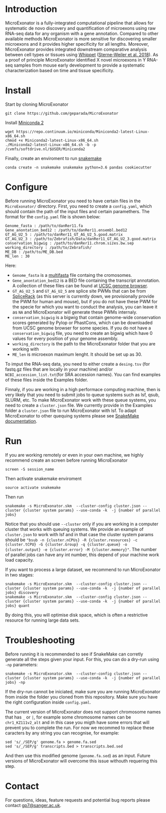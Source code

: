 # Introduction

MicroExonator is a fully-integrated computational pipeline that allows for systematic de novo discovery and quantification of microexons using raw RNA-seq data for any organism with a gene annotation. Compared to other available methods MicroExonator is more sensitive for discovering smaller microexons and it provides higher specificity for all lengths. Moreover, MicroExonator provides integrated downstream comparative analysis between cell types or tissues using [Whippet](https://github.com/timbitz/Whippet.jl) ([Sterne-Weiler et al. 2018](https://doi.org/10.1016/j.molcel.2018.08.018)). As a proof of principle MicroExonator  identified X novel microexons in Y RNA-seq samples from mouse early development to provide a systematic characterization based on time and tissue specificity.


# Install

Start by cloning MicroExonator

    git clone https://github.com/geparada/MicroExonator

Install [Miniconda 2](https://docs.conda.io/en/latest/miniconda.html)

    wget https://repo.continuum.io/miniconda/Miniconda2-latest-Linux-x86_64.sh
    chmod +x Miniconda2-latest-Linux-x86_64.sh
    ./Miniconda2-latest-Linux-x86_64.sh -b -p /cvmfs/softdrive.nl/$USER/Miniconda2

Finally, create an enviroment to run [snakemake](https://snakemake.readthedocs.io/en/stable/)

    conda create -n snakemake snakemake python=3.6 pandas cookiecutter

# Configure

Before running MicroExonator you need to have certain files in the `MicroExonator/` directory. First, you need to create a `config.yaml`, which should contain the path of the input files and certain paramethers. The format for the `config.yaml` file is shown below:

    Genome_fasta : /path/to/danRer11.fa
    Gene_anontation_bed12 : /path/to/danRer11.ensembl.bed12
    GT_AG_U2_5 : /path/to/danRer11_GT_AG_U2_5.good.matrix
    GT_AG_U2_3 : /path/to/Zebrafish/Data/danRer11_GT_AG_U2_3.good.matrix
    conservation_bigwig : /path/to/danRer11.chrom.sizes.bw.sep  
    working_directory : /path/to/Zebrafish/
    ME_DB : /path/to/ME_DB.bed
    ME_len : 30

Here:

* `Genome_fasta` is a [multifasta](http://www.metagenomics.wiki/tools/fastq/multi-fasta-format) file containg the cromosomes. 
* `Gene_anontation_bed12` is a BED file containing the transcript annotation. A collection of these files can be found at [UCSC genome browser](http://genome.ucsc.edu/cgi-bin/hgTables). 
* `GT_AG_U2_5` and `GT_AG_U2_5` are splice site PWMs that can be from [SpliceRack](http://katahdin.cshl.edu/SpliceRack/poster_data.html) (as this server is currently down, we provisionally provide the PWM for human and mouse), but if you do not have these PWM for the specie for which you want to conduct the analysis, you can leave it as `NA` and MicroExonator will generate these PWMs internaly.
* `conservation_bigwig` is a bigwig that contain genome-wide conservation scores generated by Pylop or PhastCons, which can be downloaded from UCSC genome browser for some species. If you do not have a `conservation_bigwig` file, you need to create an bigwig which have 0 values for every position of your genome assembly.
* `working_directory` is the path to the MicroExonator folder that you are working with
* `ME_len` is microexon maximum lenght. It should be set up as 30.

To imput the RNA-seq data, you need to either create a `desing.tsv` (for fastq.gz files that are locally in your machine) and/or `NCBI_accession_list.txt`(for SRA accession names). You can find examples of these files inside the Examples folder. 

Finnaly, if you are working in a high performace computing machine, then is very likely that you need to submit jobs to queue systems such as lsf, qsub, SLURM, etc. To make MicroExonator work with these queue systems, you need to create a `cluster.json` file. We currently provide in the Examples folder a `cluster.json` file to run MicroExonator with lsf. To adapt MicroExonator to other quequing systems please see [SnakeMake documentation](https://snakemake.readthedocs.io/en/stable/snakefiles/configuration.html?highlight=cluster.json#cluster-configuration).


# Run

If you are working remotely or even in your own machine, we highly recommend create an screen before running MicroExonator

    screen -S session_name

Then activate snakemake enviroment

    source activate snakemake

Then run

    snakemake -s MicroExonator.skm  --cluster-config cluster.json --cluster {cluster system params} --use-conda -k  -j {number of parallel jobs}

Notice that you should use `--cluster` only if you are working in a computer cluster that works with queuing systems. We provide an example of `cluster.json` to work with lsf and in that case the cluster system params should be `"bsub -n {cluster.nCPUs} -R {cluster.resources} -c {cluster.tCPU} -G {cluster.Group} -q {cluster.queue} -o {cluster.output} -e {cluster.error} -M {cluster.memory}"`. The number of parallel jobs can have any int number, this depend of your machine work load capacity. 

If you want to process a large dataset, we recommend to run MicroExonator in two stages:

    snakemake -s MicroExonator.skm  --cluster-config cluster.json --cluster {cluster system params} --use-conda -k  -j {number of parallel jobs} discovery
    snakemake -s MicroExonator.skm  --cluster-config cluster.json --cluster {cluster system params} --use-conda -k  -j {number of parallel jobs} quant
    
By doing this, you will optimise disk space, which is often a restrictive resource for running large data sets. 

# Troubleshooting

Before running it is recommended to see if SnakeMake can corretly generate all the steps given your input. For this, you can do a dry-run using `-np` parameters:

    snakemake -s MicroExonator.skm  --cluster-config cluster.json --cluster {cluster system params} --use-conda -k  -j {number of parallel jobs} -np

If the dry-run cannot be iniciated, make sure you are running MicroExonator from inside the folder you cloned from this repository. Make sure you have the right configuration inside `config.yaml`. 

The current version of MicroExonator does not support chromosome names that has `_` or `|`, for example some chromosome names can be `chr1_KZ111v2_alt` and in this case you migth have some errors that will prevent you to complete the run. For now we recommed to replace these caracters by any string you can recognise, for example:

    sed 's/_/SEP/g' genome.fa > genome.fa.sed
    sed 's/_/SEP/g' transcripts.bed > transcripts.bed.sed
    
And then use this modified genome (`genome.fa.sed`) as an input. Future versions of MicroExonator will overcome this issue withouth requering this step.


# Contact

For questions, ideas, feature requests and potential bug reports please contact gp7@sanger.ac.uk.
